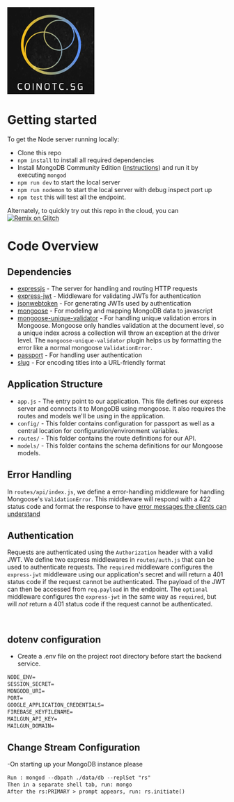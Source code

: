 <img src="project-logo.png" width="200">

# Getting started

To get the Node server running locally:

* Clone this repo
* `npm install` to install all required dependencies
* Install MongoDB Community Edition ([instructions](https://docs.mongodb.com/manual/installation/#tutorials)) and run it by executing `mongod`
* `npm run dev` to start the local server
* `npm run nodemon` to start the local server with debug inspect port up
* `npm test` this will test all the endpoint.

Alternately, to quickly try out this repo in the cloud, you can [![Remix on Glitch](https://cdn.glitch.com/2703baf2-b643-4da7-ab91-7ee2a2d00b5b%2Fremix-button.svg)](https://glitch.com/edit/#!/remix/realworld)

# Code Overview

## Dependencies

* [expressjs](https://github.com/expressjs/express) - The server for handling and routing HTTP requests
* [express-jwt](https://github.com/auth0/express-jwt) - Middleware for validating JWTs for authentication
* [jsonwebtoken](https://github.com/auth0/node-jsonwebtoken) - For generating JWTs used by authentication
* [mongoose](https://github.com/Automattic/mongoose) - For modeling and mapping MongoDB data to javascript
* [mongoose-unique-validator](https://github.com/blakehaswell/mongoose-unique-validator) - For handling unique validation errors in Mongoose. Mongoose only handles validation at the document level, so a unique index across a collection will throw an exception at the driver level. The `mongoose-unique-validator` plugin helps us by formatting the error like a normal mongoose `ValidationError`.
* [passport](https://github.com/jaredhanson/passport) - For handling user authentication
* [slug](https://github.com/dodo/node-slug) - For encoding titles into a URL-friendly format

## Application Structure

* `app.js` - The entry point to our application. This file defines our express server and connects it to MongoDB using mongoose. It also requires the routes and models we'll be using in the application.
* `config/` - This folder contains configuration for passport as well as a central location for configuration/environment variables.
* `routes/` - This folder contains the route definitions for our API.
* `models/` - This folder contains the schema definitions for our Mongoose models.

## Error Handling

In `routes/api/index.js`, we define a error-handling middleware for handling Mongoose's `ValidationError`. This middleware will respond with a 422 status code and format the response to have [error messages the clients can understand](https://github.com/gothinkster/realworld/blob/master/API.md#errors-and-status-codes)

## Authentication

Requests are authenticated using the `Authorization` header with a valid JWT. We define two express middlewares in `routes/auth.js` that can be used to authenticate requests. The `required` middleware configures the `express-jwt` middleware using our application's secret and will return a 401 status code if the request cannot be authenticated. The payload of the JWT can then be accessed from `req.payload` in the endpoint. The `optional` middleware configures the `express-jwt` in the same way as `required`, but will _not_ return a 401 status code if the request cannot be authenticated.

<br />

## dotenv configuration

* Create a .env file on the project root directory before start the backend service.

```
NODE_ENV=
SESSION_SECRET=
MONGODB_URI=
PORT=
GOOGLE_APPLICATION_CREDENTIALS=
FIREBASE_KEYFILENAME=
MAILGUN_API_KEY=
MAILGUN_DOMAIN=
```

## Change Stream Configuration

-On starting up your MongoDB instance please

```
Run : mongod --dbpath ./data/db --replSet "rs"
Then in a separate shell tab, run: mongo
After the rs:PRIMARY > prompt appears, run: rs.initiate()
```
